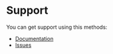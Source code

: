 # Support

You can get support using this methods:

- [Documentation](https://spotify.piscinadeentropia.es)
- [Issues](https://github.com/Isaaker/Spotify-AdsList/issues/new/choose)